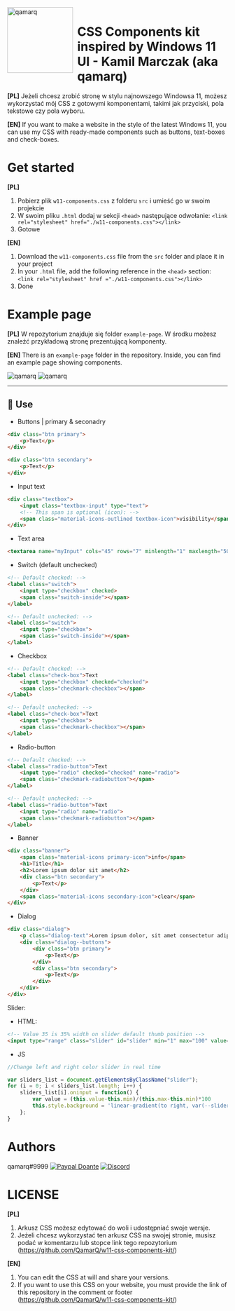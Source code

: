 <img width="150" height="150" align="left" style="float: left; margin: 0 10px 0 0;" alt="qamarq" src="https://i.imgur.com/IRySH8e.png">  

# CSS Components kit inspired by Windows 11 UI - Kamil Marczak (aka qamarq)
**[PL]**
Jeżeli chcesz zrobić stronę w stylu najnowszego Windowsa 11, możesz wykorzystać mój CSS z gotowymi komponentami, takimi jak przyciski, pola tekstowe czy pola wyboru.

**[EN]**
If you want to make a website in the style of the latest Windows 11, you can use my CSS with ready-made components such as buttons, text-boxes and check-boxes.



# Get started
**[PL]**
1. Pobierz plik `w11-components.css` z folderu `src` i umieść go w swoim projekcie
2. W swoim pliku `.html` dodaj w sekcji `<head>` następujące odwołanie: `<link rel="stylesheet" href="./w11-components.css"></link>`
3. Gotowe

**[EN]**
1. Download the `w11-components.css` file from the `src` folder and place it in your project
2. In your `.html` file, add the following reference in the `<head>` section: `<link rel="stylesheet" href ="./w11-components.css"></link>`
3. Done



# Example page
**[PL]**
W repozytorium znajduje się folder `example-page`. W środku możesz znaleźć przykładową stronę prezentującą komponenty.

**[EN]**
There is an `example-page` folder in the repository. Inside, you can find an example page showing components.

<div>
    <img alt="qamarq" src="https://i.imgur.com/H6Fn6gd.png"> 
    <img alt="qamarq" src="https://i.imgur.com/zRvb8Ok.png"> 
</div>



---
## 🚀 Use  

- Buttons | primary & seconadry
```html
<div class="btn primary">
    <p>Text</p>
</div>
```
```html
<div class="btn secondary">
    <p>Text</p>
</div>
```
- Input text
```html
<div class="textbox">
    <input class="textbox-input" type="text">
    <!-- This span is optional (icon): -->
    <span class="material-icons-outlined textbox-icon">visibility</span> 
</div>
```
- Text area
```html
<textarea name="myInput" cols="45" rows="7" minlength="1" maxlength="500" required></textarea>
```
- Switch (default unchecked)
```html
<!-- Default checked: -->
<label class="switch">
    <input type="checkbox" checked>
    <span class="switch-inside"></span>
</label>                  

<!-- Default unchecked: -->
<label class="switch">
    <input type="checkbox">
    <span class="switch-inside"></span>
</label>
```
- Checkbox 
```html
<!-- Default checked: -->
<label class="check-box">Text
    <input type="checkbox" checked="checked">
    <span class="checkmark-checkbox"></span>
</label>

<!-- Default unchecked: -->
<label class="check-box">Text
    <input type="checkbox">
    <span class="checkmark-checkbox"></span>
</label>
```
- Radio-button 
```html
<!-- Default checked: -->
<label class="radio-button">Text
    <input type="radio" checked="checked" name="radio">
    <span class="checkmark-radiobutton"></span>
</label>

<!-- Default unchecked: -->
<label class="radio-button">Text
    <input type="radio" name="radio">
    <span class="checkmark-radiobutton"></span>
</label>
```
- Banner
```html
<div class="banner">
    <span class="material-icons primary-icon">info</span>            
    <h1>Title</h1>
    <h2>Lorem ipsum dolor sit amet</h2>
    <div class="btn secondary">
        <p>Text</p>
    </div>
    <span class="material-icons secondary-icon">clear</span>
</div>
```
- Dialog
```html
<div class="dialog">
    <p class="dialog-text">Lorem ipsum dolor, sit amet consectetur adipisicing elit, sed do eiusmod tempor.</p>
    <div class="dialog--buttons">
        <div class="btn primary">
            <p>Text</p>
        </div>
        <div class="btn secondary">
            <p>Text</p>
        </div>
    </div>
</div>
```

Slider: 
- HTML:
```html
<!-- Value 35 is 35% width on slider default thumb position -->
<input type="range" class="slider" id="slider" min="1" max="100" value="35">
```
- JS
```js
//Change left and right color slider in real time

var sliders_list = document.getElementsByClassName("slider");
for (i = 0; i < sliders_list.length; i++) {
    sliders_list[i].oninput = function() {
        var value = (this.value-this.min)/(this.max-this.min)*100
        this.style.background = 'linear-gradient(to right, var(--slider-bg-left) 0%, var(--slider-bg-left) ' + value + '%, var(--slider-bg-right) ' + value + '%, var(--slider-bg-right) 100%)'
    };
}
```



# Authors

qamarq#9999
[![Paypal Doante](https://img.shields.io/badge/paypal-donate-blue.svg)](https://paypal.me/KMarczak123)
[![Discord](https://discordapp.com/api/guilds/772941356423315527/embed.png)](https://discord.gg/buSQU2Bjxc)


# LICENSE
**[PL]**
1. Arkusz CSS możesz edytować do woli i udostępniać swoje wersje. 
2. Jeżeli chcesz wykorzystać ten arkusz CSS na swojej stronie, musisz podać w komentarzu lub stopce link tego repozytorium (https://github.com/QamarQ/w11-css-components-kit/)

**[EN]**
1. You can edit the CSS at will and share your versions.
2. If you want to use this CSS on your website, you must provide the link of this repository in the comment or footer (https://github.com/QamarQ/w11-css-components-kit/)



